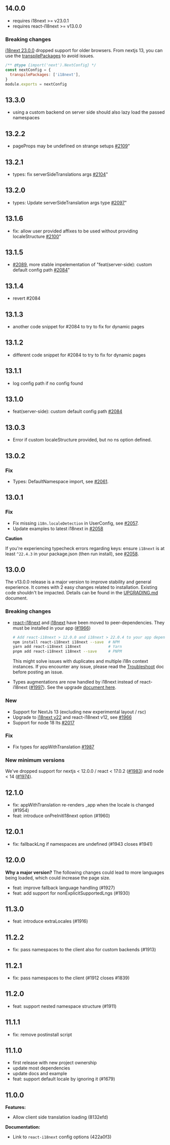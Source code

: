 ## 14.0.0

- requires i18next >= v23.0.1
- requires react-i18next >= v13.0.0

### Breaking changes

[i18next 23.0.0](https://github.com/i18next/i18next/releases/tag/v23.0.0) dropped support for older browsers.
From nextjs 13, you can use the [transpilePackages](https://nextjs.org/docs/app/api-reference/next-config-js/transpilePackages)
to avoid issues.

```js
/** @type {import('next').NextConfig} */
const nextConfig = {
  transpilePackages: ['i18next'],
}
module.exports = nextConfig
```

## 13.3.0

- using a custom backend on server side should also lazy load the passed namespaces

## 13.2.2

- pageProps may be undefined on strange setups [#2109](https://github.com/i18next/next-i18next/issues/2109)"

## 13.2.1

- types: fix serverSideTranslations args [#2104](https://github.com/i18next/next-i18next/pull/2104)"

## 13.2.0

- types: Update serverSideTranslation args type [#2097](https://github.com/i18next/next-i18next/pull/2097)"

## 13.1.6

- fix: allow user provided affixes to be used without providing localeStructure [#2100](https://github.com/i18next/next-i18next/pull/2100)"

## 13.1.5

- [#2089](https://github.com/i18next/next-i18next/pull/2089), more stable impelementation of "feat(server-side): custom default config path [#2084](https://github.com/i18next/next-i18next/pull/2084)"

## 13.1.4

- revert #2084

## 13.1.3

- another code snippet for #2084 to try to fix for dynamic pages

## 13.1.2

- different code snippet for #2084 to try to fix for dynamic pages

## 13.1.1

- log config path if no config found

## 13.1.0

- feat(server-side): custom default config path [#2084](https://github.com/i18next/next-i18next/pull/2084)

## 13.0.3

- Error if custom localeStructure provided, but no ns option defined.

## 13.0.2

### Fix

- Types: DefaultNamespace import, see [#2061](https://github.com/i18next/next-i18next/pull/2061).

## 13.0.1

### Fix

- Fix missing `i18n.localeDetection` in UserConfig, see [#2057](https://github.com/i18next/next-i18next/pull/2057).
- Update examples to latest i18next in [#2058](https://github.com/i18next/next-i18next/pull/2058)

**Caution**

If you're experiencing typecheck errors regarding keys: ensure `i18next` is at least `^22.4.3` in your
package.json (then run install), see [#2058](https://github.com/i18next/next-i18next/pull/2058).

## 13.0.0

The v13.0.0 release is a major version to improve stability and general experience.
It comes with 2 easy changes related to installation. Existing code shouldn't be impacted.
Details can be found in the [UPGRADING.md](https://github.com/i18next/next-i18next/blob/master/UPGRADING.md#version-1300) document.

### Breaking changes

- [react-i18next](https://github.com/i18next/react-i18next) and [i18next](https://github.com/i18next/i18next)
  have been moved to peer-dependencies. They must be installed
  in your app ([#1966](https://github.com/i18next/next-i18next/pull/1966))

  ```bash
  # Add react-i18next > 12.0.0 and i18next > 22.0.4 to your app dependencies
  npm install react-i18next i18next --save  # NPM
  yarn add react-i18next i18next            # Yarn
  pnpm add react-i18next i18next --save     # PNPM
  ```

  This might solve issues with duplicates and multiple i18n context instances.
  If you encounter any issue, please read the [Troubleshoot](https://github.com/i18next/next-i18next/blob/master/TROUBLESHOOT.md) doc
  before posting an issue.

- Types augmentations are now handled by i18next instead of react-i18next ([#1997](https://github.com/i18next/next-i18next/pull/1997)).
  See the upgrade [document here](https://github.com/i18next/next-i18next/blob/master/UPGRADING.md#keys-typings).

### New

- Support for NextJs 13 (excluding new experimental layout / rsc)
- Upgrade to [i18next v22](https://github.com/i18next/i18next/releases) and react-i18next v12, see [#1966](https://github.com/i18next/next-i18next/pull/1966)
- Support for node 18 lts [#2017](https://github.com/i18next/next-i18next/pull/2017)

### Fix

- Fix types for appWithTranslation [#1987](https://github.com/i18next/next-i18next/pull/1987)

### New minimum versions

We've dropped support for nextjs < 12.0.0 / react < 17.0.2 ([#1983](https://github.com/i18next/next-i18next/pull/1983))
and node < 14 ([#1974](https://github.com/i18next/next-i18next/pull/1974)).

## 12.1.0

- fix: appWithTranslation re-renders \_app when the locale is changed (#1954)
- feat: introduce onPreInitI18next option (#1960)

## 12.0.1

- fix: fallbackLng if namespaces are undefined (#1943 closes #1941)

## 12.0.0

**Why a major version?**
The following changes could lead to more languages being loaded, which could increase the page size.

- feat: improve fallback language handling (#1927)
- feat: add support for nonExplicitSupportedLngs (#1930)

## 11.3.0

- feat: introduce extraLocales (#1916)

## 11.2.2

- fix: pass namespaces to the client also for custom backends (#1913)

## 11.2.1

- fix: pass namespaces to the client (#1912 closes #1839)

## 11.2.0

- feat: support nested namespace structure (#1911)

## 11.1.1

- fix: remove postinstall script

## 11.1.0

- first release with new project ownership
- update most dependencies
- update docs and example
- feat: support default locale by ignoring it (#1679)

## 11.0.0

**Features:**

- Allow client side translation loading (8132efd)

**Documentation:**

- Link to `react-i18next` config options (422a0f3)
